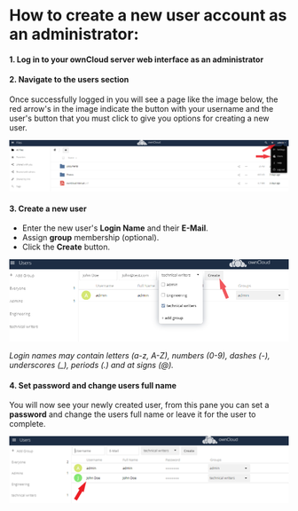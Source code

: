 # How to create a new user account as an administrator:

#### 1. Log in to your ownCloud server web interface as an administrator

#### 2. Navigate to the users section
Once successfully logged in you will see a page like the image below, the red arrow's in the image indicate the button with your username and the user's button that you must click to give you options for creating a new user.

![](.\images\owncloud_navigate_to_users_section.png)

#### 3. Create a new user
* Enter the new user's **Login Name** and their **E-Mail**.
* Assign **group** membership (optional).
* Click the **Create** button. 

![](./images\owncloud_create_a_new_user.png)

*Login names may contain letters (a-z, A-Z), numbers (0-9), dashes (-), underscores (_), periods (.) and at signs (@).*

#### 4. Set password and change users full name
You will now see your newly created user, from this pane you can set a **password** and change the users full name or leave it for the user to complete.

![](.\images\owncloud_set_password_and_change_users_full_name.png)